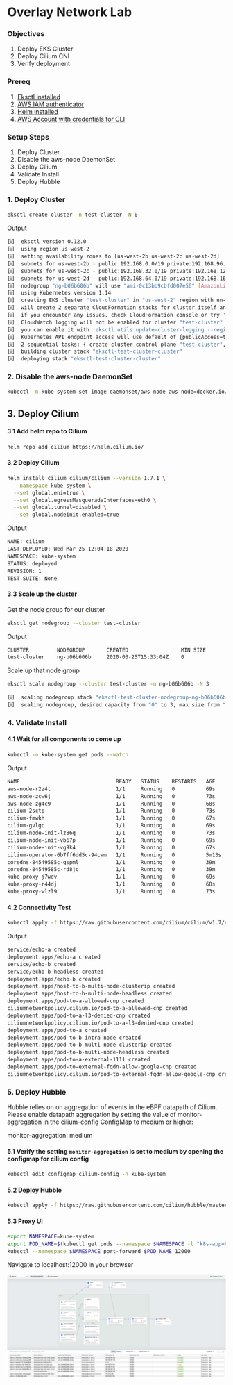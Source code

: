 # Overlay Network Lab

### Objectives
1. Deploy EKS Cluster
2. Deploy Cilium CNI 
3. Verify deployment

### Prereq
1. [Eksctl installed](CH01/CH01_L05)
2. [AWS IAM authenticator](https://docs.aws.amazon.com/eks/latest/userguide/install-aws-iam-authenticator.html)  
3. [Helm installed](https://helm.sh/docs/intro/install/)
4. [AWS Account with credentials for CLI](https://docs.aws.amazon.com/cli/latest/userguide/cli-chap-configure.html)

### Setup Steps
1. Deploy Cluster
2. Disable the aws-node DaemonSet
3. Deploy Cilium 
4. Validate Install
5. Deploy Hubble

### 1. Deploy Cluster

```bash
eksctl create cluster -n test-cluster -N 0
```

Output
```bash
[ℹ]  eksctl version 0.12.0
[ℹ]  using region us-west-2
[ℹ]  setting availability zones to [us-west-2b us-west-2c us-west-2d]
[ℹ]  subnets for us-west-2b - public:192.168.0.0/19 private:192.168.96.0/19
[ℹ]  subnets for us-west-2c - public:192.168.32.0/19 private:192.168.128.0/19
[ℹ]  subnets for us-west-2d - public:192.168.64.0/19 private:192.168.160.0/19
[ℹ]  nodegroup "ng-b06b606b" will use "ami-0c13bb9cbfd007e56" [AmazonLinux2/1.14]
[ℹ]  using Kubernetes version 1.14
[ℹ]  creating EKS cluster "test-cluster" in "us-west-2" region with un-managed nodes
[ℹ]  will create 2 separate CloudFormation stacks for cluster itself and the initial nodegroup
[ℹ]  if you encounter any issues, check CloudFormation console or try 'eksctl utils describe-stacks --region=us-west-2 --cluster=test-cluster'
[ℹ]  CloudWatch logging will not be enabled for cluster "test-cluster" in "us-west-2"
[ℹ]  you can enable it with 'eksctl utils update-cluster-logging --region=us-west-2 --cluster=test-cluster'
[ℹ]  Kubernetes API endpoint access will use default of {publicAccess=true, privateAccess=false} for cluster "test-cluster" in "us-west-2"
[ℹ]  2 sequential tasks: { create cluster control plane "test-cluster", create nodegroup "ng-b06b606b" }
[ℹ]  building cluster stack "eksctl-test-cluster-cluster"
[ℹ]  deploying stack "eksctl-test-cluster-cluster"
```
### 2. Disable the aws-node DaemonSet


```bash
kubectl -n kube-system set image daemonset/aws-node aws-node=docker.io/spaster/alpine-sleep
```


## 3. Deploy Cilium 

#### 3.1 Add helm repo to Cilium 

```bash
helm repo add cilium https://helm.cilium.io/
```

#### 3.2 Deploy Cilium

```bash
helm install cilium cilium/cilium --version 1.7.1 \
  --namespace kube-system \
  --set global.eni=true \
  --set global.egressMasqueradeInterfaces=eth0 \
  --set global.tunnel=disabled \
  --set global.nodeinit.enabled=true
```
Output 
```bash
NAME: cilium
LAST DEPLOYED: Wed Mar 25 12:04:18 2020
NAMESPACE: kube-system
STATUS: deployed
REVISION: 1
TEST SUITE: None

```
#### 3.3 Scale up the cluster 

Get the node group for our cluster

```bash
eksctl get nodegroup --cluster test-cluster 
```
Output
```bash
CLUSTER         NODEGROUP       CREATED                 MIN SIZE        MAX SIZE        DESIRED CAPACITY        INSTANCE TYPE   IMAGE ID
test-cluster    ng-b06b606b     2020-03-25T15:33:04Z    0               0               0                       m5.large        ami-0c13bb9cbfd007e56

```

Scale up that node group 

```bash
eksctl scale nodegroup --cluster test-cluster -n ng-b06b606b -N 3
```

```bash
[ℹ]  scaling nodegroup stack "eksctl-test-cluster-nodegroup-ng-b06b606b" in cluster eksctl-test-cluster-cluster
[ℹ]  scaling nodegroup, desired capacity from "0" to 3, max size from "0" to 3
```
### 4. Validate Install

#### 4.1 Wait for all components to come up

```bash
kubectl -n kube-system get pods --watch
``` 
Output
```bash
NAME                               READY   STATUS    RESTARTS   AGE
aws-node-r2z4t                     1/1     Running   0          69s
aws-node-zcw6j                     1/1     Running   0          73s
aws-node-zg4c9                     1/1     Running   0          68s
cilium-2sctp                       1/1     Running   0          73s
cilium-fmwkh                       1/1     Running   0          67s
cilium-gvlgc                       1/1     Running   0          69s
cilium-node-init-lz86q             1/1     Running   0          73s
cilium-node-init-vb67p             1/1     Running   0          69s
cilium-node-init-vg9k4             1/1     Running   0          67s
cilium-operator-6b7ff6dd5c-94cwm   1/1     Running   0          5m13s
coredns-84549585c-qspml            1/1     Running   0          39m
coredns-84549585c-rd8jc            1/1     Running   0          39m
kube-proxy-j7wdv                   1/1     Running   0          69s
kube-proxy-r44dj                   1/1     Running   0          68s
kube-proxy-wlzl9                   1/1     Running   0          73s
```
#### 4.2 Connectivity Test 

```bash 
kubectl apply -f https://raw.githubusercontent.com/cilium/cilium/v1.7/examples/kubernetes/connectivity-check/connectivity-check.yaml
```
Output
```bash
service/echo-a created
deployment.apps/echo-a created
service/echo-b created
service/echo-b-headless created
deployment.apps/echo-b created
deployment.apps/host-to-b-multi-node-clusterip created
deployment.apps/host-to-b-multi-node-headless created
deployment.apps/pod-to-a-allowed-cnp created
ciliumnetworkpolicy.cilium.io/pod-to-a-allowed-cnp created
deployment.apps/pod-to-a-l3-denied-cnp created
ciliumnetworkpolicy.cilium.io/pod-to-a-l3-denied-cnp created
deployment.apps/pod-to-a created
deployment.apps/pod-to-b-intra-node created
deployment.apps/pod-to-b-multi-node-clusterip created
deployment.apps/pod-to-b-multi-node-headless created
deployment.apps/pod-to-a-external-1111 created
deployment.apps/pod-to-external-fqdn-allow-google-cnp created
ciliumnetworkpolicy.cilium.io/pod-to-external-fqdn-allow-google-cnp created
```

### 5. Deploy Hubble

Hubble relies on on aggregation of events in the eBPF datapath of Cilium. Please enable datapath aggregation by setting the value of monitor-aggregation in the cilium-config ConfigMap to medium or higher:

monitor-aggregation: medium

#### 5.1  Verify the setting `monitor-aggregation` is set to medium by opening the configmap for cilium config

```bash
kubectl edit configmap cilium-config -n kube-system
``` 

#### 5.2 Deploy Hubble

```bash
kubectl apply -f https://raw.githubusercontent.com/cilium/hubble/master/tutorials/deploy-hubble-servicemap/hubble-all-minikube.yaml
```

#### 5.3 Proxy UI

```bash
export NAMESPACE=kube-system
export POD_NAME=$(kubectl get pods --namespace $NAMESPACE -l "k8s-app=hubble-ui" -o jsonpath="{.items[0].metadata.name}")
kubectl --namespace $NAMESPACE port-forward $POD_NAME 12000
``` 

Navigate to localhost:12000 in your browser

![](./hubble.png)